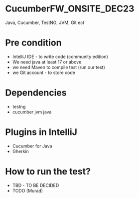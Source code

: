 # CucumberFW_ONSITE_DEC23
Java, Cucumber, TestNG, JVM, Git ect
# Pre condition
- IntelliJ IDE - to write code (community edition)
- We need java at least 17 or above
- we need Maven to compile test (run our test)
- we Git account - to store code

# Dependencies 
- testng
- cucumber jvm java

# Plugins in IntelliJ
  - Cucumber for Java
  - Gherkin

# How to run the test?
- TBD - TO BE DECIDED
- TODO (Murad)

